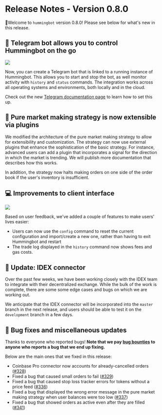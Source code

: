 # Release Notes - Version 0.8.0

🚀Welcome to `hummingbot` version 0.8.0! Please see below for what's new in this release.

## 🏃 Telegram bot allows you to control Hummingbot on the go

![](/assets/img/telegram-screenshot.png)

Now, you can create a Telegram bot that is linked to a running instance of Hummingbot. This allows you to start and stop the bot, as well monitor activity with `history` and `status` commands. The integration works across all operating systems and environments, both locally and in the cloud.

Check out the new [Telegram documentation page](/utilities/telegram) to learn how to set this up.

## 🤖 Pure market making strategy is now extensible via plugins

We modified the architecture of the pure market making strategy to allow for extensibility and customization. The strategy can now use external plugins that enhance the sophistication of the basic strategy. For instance, advanced users can add a plugin that incorporates a signal for the direction in which the market is trending. We will publish more documentation that describes how this works.

In addition, the strategy now halts making orders on one side of the order book if the user's inventory is insufficient.

## 💻 Improvements to client interface

![](/assets/img/reconfig.png)

Based on user feedback, we've added a couple of features to make users' lives easier:

* Users can now use the `config` command to reset the current configuration and import/create a new one, rather than having to exit Hummingbot and restart
* The trade log displayed in the `history` command now shows fees and gas costs.

## 🔗 Update: IDEX connector

Over the past few weeks, we have been working closely with the IDEX team to integrate with their decentralized exchange. While the bulk of the work is complete, there are some some edge cases and bugs on which we are working out. 

We anticipate that the IDEX connector will be incorporated into the `master` branch in the next release, and users should be able to test it on the `development` branch in a few days.

## 🐞 Bug fixes and miscellaneous updates

Thanks to everyone who reported bugs! **Note that we pay [bug bounties](/support/bug-bounty-program) to anyone who reports a bug that we end up fixing.**

Below are the main ones that we fixed in this release:

* Coinbase Pro connector now accounts for already-cancelled orders ([#328](https://github.com/CoinAlpha/hummingbot/issues/328))
* Fixed a bug that caused small orders to fail ([#329](https://github.com/CoinAlpha/hummingbot/issues/329))
* Fixed a bug that caused stop loss tracker errors for tokens without a price feed ([#336](https://github.com/CoinAlpha/hummingbot/issues/336))
* Fixed a bug that displayed the wrong error message in the pure market making strategy when user balances were too low ([#337](https://github.com/CoinAlpha/hummingbot/issues/337))
* Fixed a bug that showed orders as active even after they are filled ([#341](https://github.com/CoinAlpha/hummingbot/issues/341))

